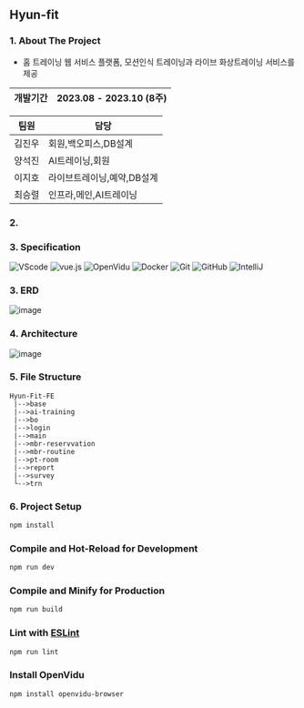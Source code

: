 ## Hyun-fit

### 1. About The Project
  - 홈 트레이닝 웹 서비스 플랫폼, 모션인식 트레이닝과 라이브 화상트레이닝 서비스를 제공

|개발기간|2023.08 - 2023.10 (8주)|
|--------|-----------------------|

| 팀원 |담당|
|------|----|
|김진우|회원,백오피스,DB설계|
|양석진|AI트레이닝,회원|
|이지호|라이브트레이닝,예약,DB설계|
|최승렬|인프라,메인,AI트레이닝|

### 2. 

### 3. Specification
![VScode](https://img.shields.io/badge/VScode-007ACC?style=for-the-badge&logo=visualstudiocode&color=black&logoColor=black)
![vue.js](https://img.shields.io/badge/vue.js-4FC08D?style=for-the-badge&logo=vuedotjs&logoColor=white)
![OpenVidu](https://img.shields.io/badge/-OpenVidu-6DB33F?style=for-the-badge&logo=webrtc&logoColor=black)
![Docker](https://img.shields.io/badge/Docker-2496ED?style=for-the-badge&logo=docker&logoColor=white)
![Git](https://img.shields.io/badge/-Git-F05032?style=for-the-badge&logo=git&logoColor=white)
![GitHub](https://img.shields.io/badge/GitHub-e9967a?style=for-the-badge&logo=github&logoColor=white)
![IntelliJ](https://img.shields.io/badge/IntelliJ-6a5acd?style=for-the-badge&logo=intellij-idea&logoColor=white)

### 3. ERD
![image](https://github.com/YIJIHO/Proj_Hyun-fit_BE/assets/127674150/5b0d1d59-3d8a-4102-b710-b31a1c3aa9f7)


### 4. Architecture
![image](https://github.com/YIJIHO/Proj_Hyun-fit_BE/assets/127674150/54e7ef08-9340-498e-9c47-aab7127d6e58)


### 5. File Structure
```plaintext
Hyun-Fit-FE
 |-->base
 |-->ai-training
 |-->bo
 |-->login
 |-->main
 |-->mbr-reservvation
 |-->mbr-routine
 |-->pt-room
 |-->report
 |-->survey
 └-->trn
```
### 6. Project Setup

```sh
npm install
```

### Compile and Hot-Reload for Development

```sh
npm run dev
```

### Compile and Minify for Production

```sh
npm run build
```

### Lint with [ESLint](https://eslint.org/)

```sh
npm run lint
```
### Install OpenVidu

```sh
npm install openvidu-browser
```


